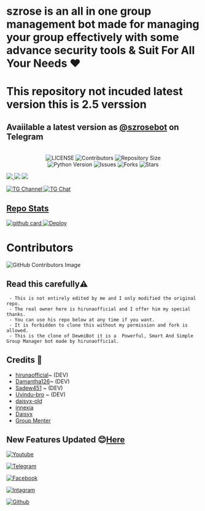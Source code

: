 <h1> szrose is an all in one group management  bot made for managing your group effectively with some advance security tools & Suit For All Your Needs ❤️ </h1>

# This repository not incuded latest version this is 2.5 verssion 

## Avaiilable a latest version as [@szrosebot](https://t.me/szrosebot) on Telegram



<p align="center"> <br>
    <img src="https://img.shields.io/github/license/szsupunma/sz-rose-bot?style=for-the-badge&logo=appveyor" alt="LICENSE">
    <img src="https://img.shields.io/github/contributors/szsupunma/sz-rose-bot?style=for-the-badge&logo=appveyor" alt="Contributors">
    <img src="https://img.shields.io/github/repo-size/szsupunma/sz-rose-bot?style=for-the-badge&logo=appveyor" alt="Repository Size"> <br>
    <img src="https://img.shields.io/badge/python-3.9-green?style=for-the-badge&logo=appveyor" alt="Python Version">
    <img src="https://img.shields.io/github/issues/szsupunma/sz-rose-bot?style=for-the-badge&logo=appveyor" alt="Issues">
    <img src="https://img.shields.io/github/forks/szsupunma/sz-rose-bot?style=for-the-badge&logo=appveyor" alt="Forks">
    <img src="https://img.shields.io/github/stars/szsupunma/sz-rose-bot?style=for-the-badge&logo=appveyor" alt="Stars">
</p>

<a href="https://t.me/slbotzone"><img src="https://img.shields.io/badge/support%20group-blue.svg?style=for-the-badge&logo=Telegram">
</a> <a href="https://t.me/szteambots"><img src="https://img.shields.io/badge/Join-Updates%20Channel-blue.svg?style=for-the-badge&logo=Telegram"></a>
<a href="https://t.me/szrosebot"><img src="https://img.shields.io/badge/Foundbot%20on-blue.svg?style=for-the-badge&logo=Telegram">
    
   
    
![TG Channel](https://img.shields.io/badge/dynamic/json?color=blue&label=szteam%20@szteambots&query=subscribers&url=https%3A%2F%2Fonline-users-api.up.railway.app%2Fcheck%3Fchat%3Dszteambots&logo=telegram)
![TG Chat](https://img.shields.io/badge/dynamic/json?color=blue&label=support%20@slbotzone&query=members&url=https%3A%2F%2Fonline-users-api.up.railway.app%2Fcheck%3Fchat%3Dslbotzone&logo=telegram) 
    
    
    
    
    
    
    
## Repo Stats
![github card](https://github-readme-stats.vercel.app/api/pin/?username=szsupunma&repo=sz-rose-bot&theme=dark)
[![Deploy](https://www.herokucdn.com/deploy/button.svg)](https://heroku.com/deploy?template=https://github.com/youtubeslgeekshow/sz-rose-bot)
  

# Contributors
    
![GitHub Contributors Image](https://contrib.rocks/image?repo=szsupunma/sz-rose-bot)   
      

## Read this carefully⚠️
``` 
 - This is not entirely edited by me and I only modified the original repo.
 - The real owner here is hirunaofficial and I offer him my special thanks.
 - You can use his repo below at any time if you want.
 - It is forbidden to clone this without my permission and fork is allowed.
 - This is the clone of DewmiBot it is a  Powerful, Smart And Simple Group Manager bot made by hirunaofficial.
```
## Credits 🥰 

    
- [hirunaofficial](https://github.com/hirunaofficial)~ (DEV)
- [Damantha126](https://github.com/Damantha126)~ (DEV)
- [Sadew451](https://github.com/Sadew451) ~ (DEV)
- [Uvindu-bro](https://github.com/UvinduBro) ~ (DEV)
- [daisyx-old](https://github.com/TeamDaisyX/Daisy-OLD)
- [innexia](https://github.com/DarkCybers/innexia/tree/Sammy/innexiaBot)
- [Daisyx](https://github.com/TeamDaisyX/DaisyX)
- [Group Menter](https://github.com/TeamGroupMenter/GroupMenter)




 ## New Features Updated 😊[Here](https://telegra.ph/rose-updates-11-11-3)
    
    
    
[![Youtube](https://img.shields.io/badge/YouTube%20Channel-ff0000?style=flat&labelColor=224242&logoColor=white&for-the-badge&logo=youtube)](https://www.youtube.com/channel/UCvYfJcTr8RY72dIapzMqFQA?sub_confirmation=1)&nbsp; 
    
[![Telegram](https://img.shields.io/badge/slbotzone%20Team-003245?style=flat&labelColor=224242&logoColor=white&for-the-badge&logo=telegram)](https://t.me/supunmabot)&nbsp;
    
[![Facebook](https://img.shields.io/badge/Follow%20me%20on%20Facebook-2533cf?style=flat&labelColor=224242&logoColor=white&for-the-badge&logo=facebook)](https://www.facebook.com/SL-Geek-Show-yt-103654258471929/)&nbsp;
    
[![Intagram](https://img.shields.io/badge/Follow%20me%20on%20Instagram-4d267a?style=style=flat&labelColor=224242&logoColor=white&for-the-badge&logo=instagram)](https://www.instagram.com/sl_geek_show/)&nbsp;
    
[![Github](https://img.shields.io/badge/Github-000000?style=style=flat&labelColor=224242&logoColor=white&for-the-badge&logo=github)](https://github.com/youtubeslgeekshow) 

